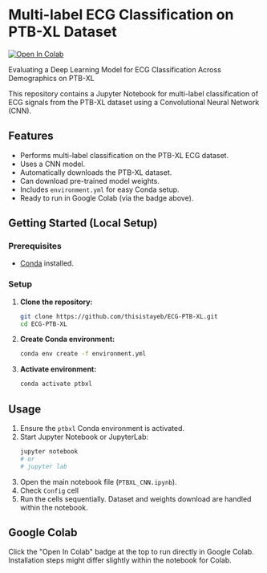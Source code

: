 # Multi-label ECG Classification on PTB-XL Dataset


[![Open In Colab](https://colab.research.google.com/assets/colab-badge.svg)](https://colab.research.google.com/github/thisistayeb/ECG-PTB-XL/blob/main/PTBXL_CNN.ipynb)

Evaluating a Deep Learning Model for ECG Classification Across Demographics on PTB-XL


This repository contains a Jupyter Notebook for multi-label classification of ECG signals from the PTB-XL dataset using a Convolutional Neural Network (CNN).

## Features

* Performs multi-label classification on the PTB-XL ECG dataset.
* Uses a CNN model.
* Automatically downloads the PTB-XL dataset.
* Can download pre-trained model weights.
* Includes `environment.yml` for easy Conda setup.
* Ready to run in Google Colab (via the badge above).

## Getting Started (Local Setup)

### Prerequisites

* [Conda](https://docs.conda.io/en/latest/miniconda.html) installed.

### Setup

1.  **Clone the repository:**
    ```bash
    git clone https://github.com/thisistayeb/ECG-PTB-XL.git
    cd ECG-PTB-XL
    ```
   
2.  **Create Conda environment:**
    ```bash
    conda env create -f environment.yml
    ```

3.  **Activate environment:**
    ```bash
    conda activate ptbxl
    ```

## Usage

1.  Ensure the `ptbxl` Conda environment is activated.
2.  Start Jupyter Notebook or JupyterLab:
    ```bash
    jupyter notebook
    # or
    # jupyter lab
    ```
3. Open the main notebook file (`PTBXL_CNN.ipynb`).
4. Check `Config` cell
5. Run the cells sequentially. Dataset and weights download are handled within the notebook.

## Google Colab

Click the "Open In Colab" badge at the top to run directly in Google Colab. Installation steps might differ slightly within the notebook for Colab.